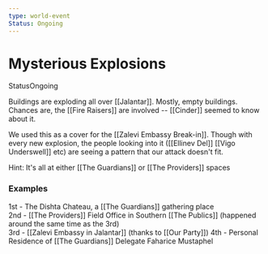 ```yaml
---
type: world-event
Status: Ongoing
---
```


#  Mysterious Explosions
<span class="dataview inline-field"><span class="inline-field-key">Status</span><span class="inline-field-value">Ongoing</span></span>

Buildings are exploding all over [[Jalantar]]. Mostly, empty buildings. Chances are, the [[Fire Raisers]] are involved -- [[Cinder]] seemed to know about it. 

We used this as a cover for the [[Zalevi Embassy Break-in]]. Though with every new explosion, the people looking into it ([[Ellinev Del]] [[Vigo Underswell]] etc) are seeing a pattern that our attack doesn't fit. 

Hint: It's all at either [[The Guardians]] or [[The Providers]] spaces

### Examples
1st - The Dishta Chateau, a [[The Guardians]] gathering place  
2nd - [[The Providers]] Field Office in Southern [[The Publics]] (happened around the same time as the 3rd)  
3rd - [[Zalevi Embassy in Jalantar]] (thanks to [[Our Party]]) 
4th - Personal Residence of [[The Guardians]] Delegate Faharice Mustaphel

